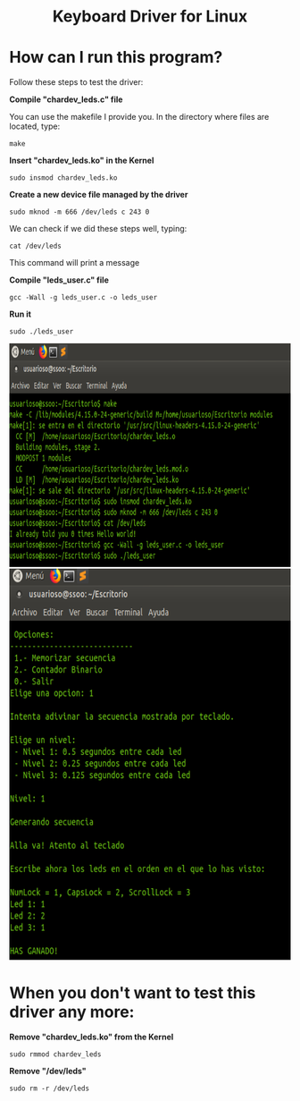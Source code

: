 <h1 align="center"> Keyboard Driver for Linux </h1>

# How can I run this program?

Follow these steps to test the driver:

<b>Compile "chardev_leds.c" file </b>

You can use the makefile I provide you. In the directory where files are located, type:
```
make
```
<b>Insert "chardev_leds.ko" in the Kernel</b>
```
sudo insmod chardev_leds.ko
```
<b>Create a new device file managed by the driver</b>
```
sudo mknod -m 666 /dev/leds c 243 0
```
We can check if we did these steps well, typing:
```
cat /dev/leds
```
This command will print a message

<b>Compile "leds_user.c" file</b>
```
gcc -Wall -g leds_user.c -o leds_user
```
<b>Run it</b>
```
sudo ./leds_user
```
<p>
  <div align="center">
    <img src="https://github.com/arturobp3/Keyboard_Driver/blob/master/img/terminal1.png" width="700" height="400">
    <img src="https://github.com/arturobp3/Keyboard_Driver/blob/master/img/terminal2.png" width="700" height="700">
  </div>      
</p>

# When you don't want to test this driver any more:

<b>Remove "chardev_leds.ko" from the Kernel</b>
```
sudo rmmod chardev_leds
```

<b>Remove "/dev/leds"</b>
```
sudo rm -r /dev/leds
```
